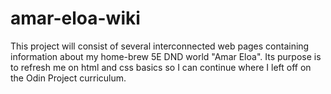 # amar-eloa-wiki
This project will consist of several interconnected web pages containing information about my home-brew 5E DND world "Amar Eloa". Its purpose is to refresh me on html and css basics so I can continue where I left off on the Odin Project curriculum.